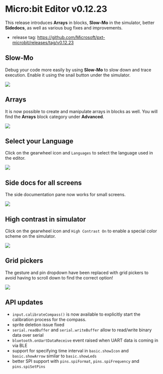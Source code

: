 # Micro:bit Editor v0.12.23

This release introduces **Arrays** in blocks, **Slow-Mo** in the simulator, better **Sidedocs**, as well as various bug fixes and improvements.

* release tag: https://github.com/Microsoft/pxt-microbit/releases/tag/v0.12.23

## Slow-Mo

Debug your code more easily by using **Slow-Mo** to slow down and trace execution. Enable it using the snail button under the simulator.

![](/static/blog/microbit/v0.12.23/slow-mo.gif)


## Arrays

It is now possible to create and manipulate arrays in blocks as well. You will find the **Arrays** block category under **Advanced**.

![](/static/blog/microbit/v0.12.23/arrays.png)

## Select your Language

Click on the gearwheel icon and `Languages` to select the language used in the editor.

![](/static/blog/microbit/v0.12.23/languages.png)

## Side docs for all screens

The side documentation pane now works for small screens.

![](/static/blog/microbit/v0.12.23/sidedocs.png)

## High contrast in simulator

Click on the gearwheel icon and `High Contrast On` to enable a special color scheme on the simulator.

![](/static/blog/microbit/v0.12.23/highcontrast.png)

## Grid pickers

The gesture and pin dropdown have been replaced with grid pickers to avoid having to scroll down to find the
correct option!

![](/static/blog/microbit/v0.12.23/grid.gif)

## API updates

* `input.calibrateCompass()` is now available to explicitly start the calibration process for the compass.
* sprite deletion issue fixed
* `serial.readBuffer` and `serial.writeBuffer` allow to read/write binary data over serial
* `bluetooth.onUartDataReceive` event raised when UART data is coming in via BLE
* support for specifying time interval in `basic.showIcon` and `basic.showArrow` similar to `basic.showLeds`
* better SPI support with `pins.spiFormat`, `pins.spiFrequency` and `pins.spiSetPins`
